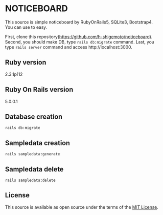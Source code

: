 # NOTICEBOARD

This source is simple noticeboard by RubyOnRails5, SQLite3, Bootstrap4. You can use to easy.

First, clone this repository(https://github.com/h-shigemoto/noticeboard). Second, you should make DB, type `rails db:migrate` command. Last, you type `rails server` command and access http://localhost:3000.

## Ruby version

2.3.1p112

## Ruby On Rails version

5.0.0.1

## Database creation

`rails db:migrate`

## Sampledata creation

`rails sampledata:generate`

## Sampledata delete

`rails sampledata:delete`

## License

This source is available as open source under the terms of the [MIT License](http://opensource.org/licenses/MIT).